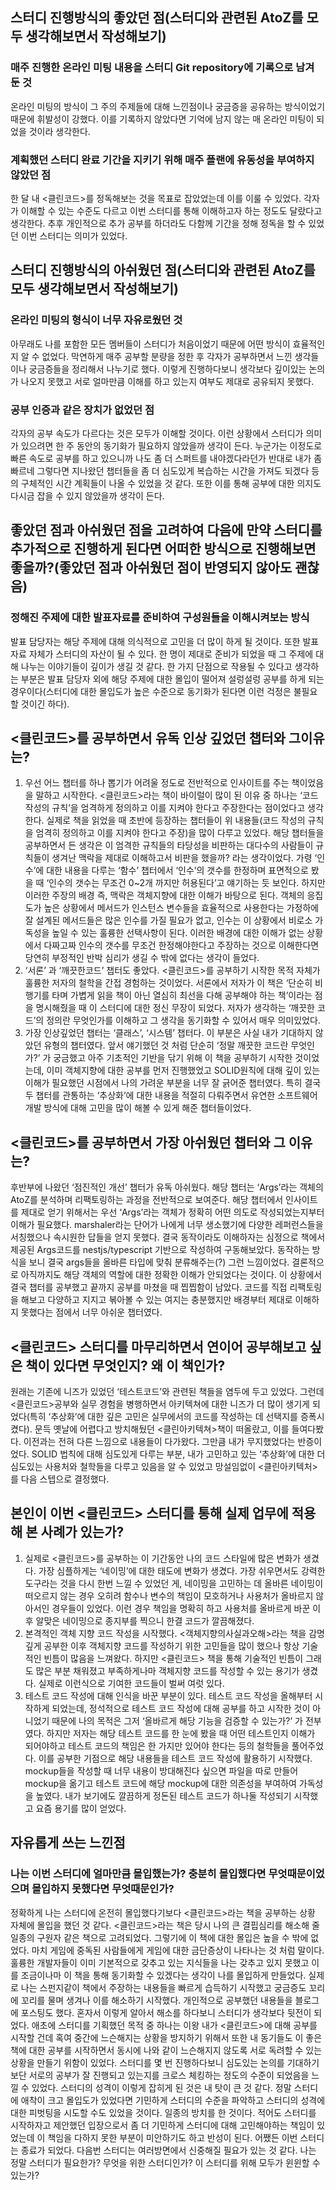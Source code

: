 ## 스터디 진행방식의 좋았던 점(스터디와 관련된 AtoZ를 모두 생각해보면서 작성해보기)

### 매주 진행한 온라인 미팅 내용을 스터디 Git repository에 기록으로 남겨 둔 것

온라인 미팅의 방식이 그 주의 주제들에 대해 느낀점이나 궁금증을 공유하는 방식이었기 때문에 휘발성이 강했다. 이를 기록하지 않았다면 기억에 남지 않는 매 온라인 미팅이 되었을 것이라 생각한다.

### 계획했던 스터디 완료 기간을 지키기 위해 매주 플랜에 유동성을 부여하지 않았던 점

한 달 내 <클린코드>를 정독해보는 것을 목표로 잡았었는데 이를 이룰 수 있었다. 각자가 이해할 수 있는 수준도 다르고 이번 스터디를 통해 이해하고자 하는 정도도 달랐다고 생각한다. 추후 개인적으로 추가 공부를 하더라도 다함께 기간을 정해 정독을 할 수 있었던 이번 스터디는 의미가 있었다.

## 스터디 진행방식의 아쉬웠던 점(스터디와 관련된 AtoZ를 모두 생각해보면서 작성해보기)

### 온라인 미팅의 형식이 너무 자유로웠던 것

아무래도 나를 포함한 모든 멤버들이 스터디가 처음이었기 때문에 어떤 방식이 효율적인지 알 수 없었다. 막연하게 매주 공부할 분량을 정한 후 각자가 공부하면서 느낀 생각들이나 궁금증들을 정리해서 나누기로 했다. 이렇게 진행하다보니 생각보다 깊이있는 논의가 나오지 못했고 서로 얼마만큼 이해를 하고 있는지 여부도 제대로 공유되지 못했다.

### 공부 인증과 같은 장치가 없었던 점

각자의 공부 속도가 다르다는 것은 모두가 이해할 것이다. 이런 상황에서 스터디가 의미가 있으려면 한 주 동안의 동기화가 필요하지 않았을까 생각이 든다. 누군가는 이정도로 빠른 속도로 공부를 하고 있으니까 나도 좀 더 스퍼트를 내야겠다라던가 반대로 내가 좀 빠르네 그렇다면 지나왔던 챕터들을 좀 더 심도있게 복습하는 시간을 가져도 되겠다 등의 구체적인 시간 계획들이 나올 수 있었을 것 같다. 또한 이를 통해 공부에 대한 의지도 다시금 잡을 수 있지 않았을까 생각이 든다.

## 좋았던 점과 아쉬웠던 점을 고려하여 다음에 만약 스터디를 추가적으로 진행하게 된다면 어떠한 방식으로 진행해보면 좋을까?(좋았던 점과 아쉬웠던 점이 반영되지 않아도 괜찮음)

### 정해진 주제에 대한 발표자료를 준비하여 구성원들을 이해시켜보는 방식

발표 담당자는 해당 주제에 대해 의식적으로 고민을 더 많이 하게 될 것이다. 또한 발표자료 자체가 스터디의 자산이 될 수 있다. 한 명이 제대로 준비가 되었을 때 그 주제에 대해 나누는 이야기들이 깊이가 생길 것 같다. 한 가지 단점으로 작용될 수 있다고 생각하는 부분은 발표 담당자 외에 해당 주제에 대한 몰입이 떨어져 설렁설렁 공부를 하게 되는 경우이다(스터디에 대한 몰입도가 높은 수준으로 동기화가 된다면 이런 걱정은 불필요할 것이긴 하다).

## <클린코드>를 공부하면서 유독 인상 깊었던 챕터와 그이유는?

1.  우선 어느 챕터를 하나 뽑기가 어려울 정도로 전반적으로 인사이트를 주는 책이었음을 말하고 시작한다. <클린코드>라는 책이 바이럴이 많이 된 이유 중 하나는 ‘코드 작성의 규칙’을 엄격하게 정의하고 이를 지켜야 한다고 주장한다는 점이었다고 생각한다. 실제로 책을 읽었을 때 초반에 등장하는 챕터들이 위 내용들(코드 작성의 규칙을 엄격히 정의하고 이를 지켜야 한다고 주장)을 많이 다루고 있었다. 해당 챕터들을 공부하면서 든 생각은 이 엄격한 규칙들의 타당성을 비판하는 대다수의 사람들이 규칙들이 생겨난 맥락을 제대로 이해하고서 비판을 했을까? 라는 생각이었다. 가령 ‘인수’에 대한 내용을 다루는 ‘함수’ 챕터에서 ‘인수’의 갯수를 한정하며 표면적으로 봤을 때 ‘인수의 갯수는 무조건 0~2개 까지만 허용된다’고 얘기하는 듯 보인다. 하지만 이러한 주장의 배경 즉, 맥락은 객체지향에 대한 이해가 바탕으로 된다. 객체의 응집도가 높은 상황에서 메서드가 인스턴스 변수들을 효율적으로 사용한다는 가정하에 잘 설계된 메서드들은 많은 인수를 가질 필요가 없고, 인수는 이 상황에서 비로소 가독성을 높일 수 있는 훌륭한 선택사항이 된다. 이러한 배경에 대한 이해가 없는 상황에서 다짜고짜 인수의 갯수를 무조건 한정해야한다고 주장하는 것으로 이해한다면 당연히 부정적인 반박 심리가 생길 수 밖에 없다는 생각이 들었다.
2.  ‘서론’ 과 ‘깨끗한코드’ 챕터도 좋았다. <클린코드>를 공부하기 시작한 목적 자체가 훌륭한 저자의 철학을 간접 경험하는 것이었다. 서론에서 저자가 이 책은 ‘단순히 비행기를 타며 가볍게 읽을 책이 아닌 열심히 최선을 다해 공부해야 하는 책’이라는 점을 명시해줬을 때 이 스터디에 대한 정신 무장이 되었다. 저자가 생각하는 ‘깨끗한 코드’의 정의란 무엇인가를 이해하고 그 생각을 동기화할 수 있어서 매우 의미있었다.
3.  가장 인상깊었던 챕터는 ‘클래스’, ‘시스템’ 챕터다. 이 부분은 사실 내가 기대하지 않았던 유형의 챕터였다. 앞서 얘기했던 것 처럼 단순히 ‘정말 깨끗한 코드란 무엇인가?’ 가 궁금했고 아주 기초적인 기반을 닦기 위해 이 책을 공부하기 시작한 것이었는데, 이미 객체지향에 대한 공부를 먼저 진행했었고 SOLID원칙에 대해 깊이 있는 이해가 필요했던 시점에서 나의 가려운 부분을 너무 잘 긁어준 챕터였다. 특히 결국 두 챕터를 관통하는 ‘추상화’에 대한 내용을 적절히 다뤄주면서 유연한 소프트웨어 개발 방식에 대해 고민을 많이 해볼 수 있게 해준 챕터들이었다.

## <클린코드>를 공부하면서 가장 아쉬웠던 챕터와 그 이유는?

후반부에 나왔던 ‘점진적인 개선’ 챕터가 유독 아쉬웠다. 해당 챕터는 ‘Args’라는 객체의 AtoZ를 분석하며 리팩토링하는 과정을 전반적으로 보여준다. 해당 챕터에서 인사이트를 제대로 얻기 위해서는 우선 ‘Args’라는 객체가 정확히 어떤 의도로 작성되었는지부터 이해가 필요했다. marshaler라는 단어가 나에게 너무 생소했기에 다양한 레퍼런스들을 서칭했으나 속시원한 답들을 얻지 못했다. 결국 동작이라도 이해하자는 심정으로 책에서 제공된 Args코드를 nestjs/typescript 기반으로 작성하여 구동해보았다. 동작하는 방식을 보니 결국 args들을 올바른 타입에 맞춰 분류해주는(?) 그런 느낌이었다. 결론적으로 아직까지도 해당 객체의 역할에 대한 정확한 이해가 안되었다는 것이다. 이 상황에서 결국 챕터를 공부했고 끝까지 공부를 마쳤을 때 찝찝함이 남았다. 코드를 직접 리팩토링을 해보고 다양하고 지지고 볶아볼 수 있는 여지는 충분했지만 배경부터 제대로 이해하지 못했다는 점에서 너무 아쉬운 챕터였다.

## <클린코드> 스터디를 마무리하면서 연이어 공부해보고 싶은 책이 있다면 무엇인지? 왜 이 책인가?

원래는 기존에 니즈가 있었던 ‘테스트코드’와 관련된 책들을 염두에 두고 있었다. 그런데 <클린코드>공부와 실무 경험을 병행하면서 아키텍쳐에 대한 니즈가 더 많이 생기게 되었다(특히 ‘추상화’에 대한 깊은 고민은 실무에서의 코드를 작성하는 데 선택지를 증폭시켰다). 문득 옛날에 어렵다고 방치해뒀던 <클린아키텍쳐>책이 떠올랐고, 이를 들여다봤다. 이전과는 전혀 다른 느낌으로 내용들이 다가왔다. 그만큼 내가 무지했었다는 반증이었다. SOLID 법칙에 대해 심도있게 다루는 부분, 내가 고민하고 있는 ‘추상화’에 대한 더 심도있는 사용처와 철학들을 다루고 있음을 알 수 있었고 망설임없이 <클린아키텍처>를 다음 스텝으로 결정했다.

## 본인이 이번 <클린코드> 스터디를 통해 실제 업무에 적용해 본 사례가 있는가?

1.  실제로 <클린코드>를 공부하는 이 기간동안 나의 코드 스타일에 많은 변화가 생겼다. 가장 심플하게는 ‘네이밍’에 대한 태도에 변화가 생겼다. 가장 쉬우면서도 강력한 도구라는 것을 다시 한번 느낄 수 있었던 게, 네이밍을 고민하는 데 올바른 네이밍이 떠오르지 않는 경우 오히려 함수나 변수의 책임이 모호하거나 사용처가 올바르지 않아서인 경우들이 있었다. 이런 경우 책임을 명확히 하고 사용처를 올바르게 바꾼 이후 알맞은 네이밍으로 종지부를 찍으니 한결 코드가 깔끔해졌다.
2.  본격적인 객체 지향 코드 작성을 시작했다. <객체지향의사실과오해>라는 책을 감명깊게 공부한 이후 객체지향 코드를 작성하기 위한 고민들을 많이 했으나 항상 기술적인 빈틈이 많음을 느껴왔다. 하지만 <클린코드> 책을 통해 기술적인 빈틈이 그래도 많은 부분 채워졌고 부족하게나마 객체지향 코드를 작성할 수 있는 용기가 생겼다. 실제로 이런식으로 기여한 코드들이 벌써 여럿 있다.
3.  테스트 코드 작성에 대해 인식을 바꾼 부분이 있다. 테스트 코드 작성을 올해부터 시작하게 되었는데, 정석적으로 테스트 코드 작성에 대해 공부를 하고 시작한 것이 아니었기 때문에 나의 목적은 그저 ‘올바르게 해당 기능을 검증할 수 있는가?’ 가 전부였다. 하지만 저자는 해당 테스트 코드를 한 눈에 봤을 때 어떤 테스트인지 이해가 되어야하고 테스트 코드의 책임은 한 가지만 있어야 한다는 등의 철학들을 풀어주었다. 이를 공부한 기점으로 해당 내용들을 테스트 코드 작성에 활용하기 시작했다. mockup들을 작성할 때 너무 내용이 방대해진다 싶으면 파일을 따로 만들어 mockup을 옮기고 테스트 코드에 해당 mockup에 대한 의존성을 부여하여 가독성을 높였다. 내가 보기에도 깔끔하게 정돈된 테스트 코드가 하나둘 작성되기 시작했고 요즘 용기를 많이 얻었다.

## 자유롭게 쓰는 느낀점

### 나는 이번 스터디에 얼마만큼 몰입했는가? 충분히 몰입했다면 무엇때문이었으며 몰입하지 못했다면 무엇때문인가?

정확하게 나는 스터디에 온전히 몰입했다기보다 <클린코드>라는 책을 공부하는 상황 자체에 몰입을 했던 것 같다. <클린코드>라는 책은 당시 나의 큰 결핍심리를 해소해 줄 일종의 구원자 같은 책으로 고려되었다. 그렇기에 이 책에 대한 몰입은 높을 수 밖에 없었다. 마치 게임에 중독된 사람들에게 게임에 대한 금단증상이 나타나는 것 처럼 말이다. 훌륭한 개발자들이 이미 기본적으로 갖추고 있는 지식들을 나는 갖추고 있지 못했고 이를 조금이나마 이 책을 통해 동기화할 수 있겠다는 생각이 나를 몰입하게 만들었다. 실제로 나는 스펀지같이 책에서 주장하는 내용들을 빠르게 습득하기 시작했고 궁금증도 꼬리에 꼬리를 물며 생겨나 이를 해소하기 시작했다. 개인적으로 공부했던 내용들을 블로그에 포스팅도 했다. 혼자서 이렇게 알아서 해소를 하다보니 스터디가 생각보다 뒷전이 되었다. 애초에 스터디를 기획했던 목적 중 하나는 이왕 내가 <클린코드>에 대해 공부를 시작할 건데 혹여 중간에 느슨해지는 상황을 방지하기 위해서 또한 내 동기들도 이 좋은 책에 대한 공부를 시작하면서 동시에 나와 같이 느슨해지지 않도록 서로 독려할 수 있는 상황을 만들기 위함이 있었다. 스터디를 몇 번 진행하다보니 심도있는 논의를 기대하기 보단 서로의 공부가 잘 진행되고 있는지를 크로스 체킹하는 정도의 수준이 되었음을 느낄 수 있었다. 스터디의 성격이 이렇게 잡히게 된 것은 내 탓이 큰 것 같다. 정말 스터디에 애착이 크고 몰입도가 있었다면 기민하게 스터디의 수준을 파악하고 스터디의 성격에 대한 피벗팅을 시도할 수도 있었을 것이다. 일종의 방치를 한 것이다. 적어도 스터디를 시작하자고 제안했던 입장으로서 좀 더 기민하게 스터디에 대해 고민해야하는 책임이 있었는데 이 책임을 다하지 못한 부분이 미안하기도 하고 반성이 된다. 어쨌든 이번 스터디는 종료가 되었다. 다음번 스터디는 여러방면에서 신중해질 필요가 있는 것 같다. 나는 정말 스터디가 필요한가? 무엇을 위한 스터디인가? 이 스터디를 위해 모두가 윈윈할 수 있는가?
